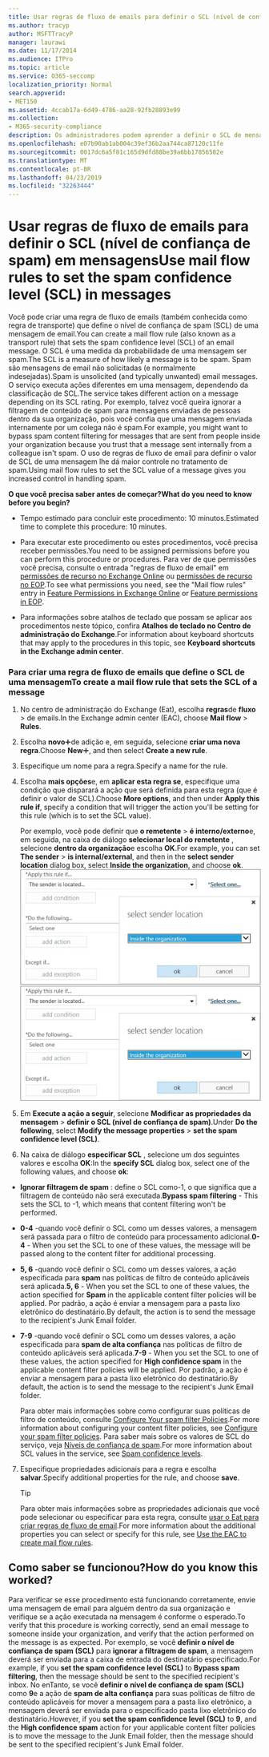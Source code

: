 ```yaml
---
title: Usar regras de fluxo de emails para definir o SCL (nível de confiança de spam) em mensagens
ms.author: tracyp
author: MSFTTracyP
manager: laurawi
ms.date: 11/17/2014
ms.audience: ITPro
ms.topic: article
ms.service: O365-seccomp
localization_priority: Normal
search.appverid:
- MET150
ms.assetid: 4ccab17a-6d49-4786-aa28-92fb28893e99
ms.collection:
- M365-security-compliance
description: Os administradores podem aprender a definir o SCL de mensagens na proteção do Exchange Online.
ms.openlocfilehash: e07b90ab1ab004c39ef36b2aa744ca87120c11fe
ms.sourcegitcommit: 0017dc6a5f81c165d9dfd88be39a6bb17856582e
ms.translationtype: MT
ms.contentlocale: pt-BR
ms.lasthandoff: 04/23/2019
ms.locfileid: "32263444"
---
```

# <a name="use-mail-flow-rules-to-set-the-spam-confidence-level-scl-in-messages"></a><span data-ttu-id="1fb63-103">Usar regras de fluxo de emails para definir o SCL (nível de confiança de spam) em mensagens</span><span class="sxs-lookup"><span data-stu-id="1fb63-103">Use mail flow rules to set the spam confidence level (SCL) in messages</span></span>

<span data-ttu-id="1fb63-104">Você pode criar uma regra de fluxo de emails (também conhecida como regra de transporte) que define o nível de confiança de spam (SCL) de uma mensagem de email.</span><span class="sxs-lookup"><span data-stu-id="1fb63-104">You can create a mail flow rule (also known as a transport rule) that sets the spam confidence level (SCL) of an email message.</span></span> <span data-ttu-id="1fb63-105">O SCL é uma medida da probabilidade de uma mensagem ser spam.</span><span class="sxs-lookup"><span data-stu-id="1fb63-105">The SCL is a measure of how likely a message is to be spam.</span></span> <span data-ttu-id="1fb63-106">Spam são mensagens de email não solicitadas (e normalmente indesejadas).</span><span class="sxs-lookup"><span data-stu-id="1fb63-106">Spam is unsolicited (and typically unwanted) email messages.</span></span> <span data-ttu-id="1fb63-107">O serviço executa ações diferentes em uma mensagem, dependendo da classificação de SCL.</span><span class="sxs-lookup"><span data-stu-id="1fb63-107">The service takes different action on a message depending on its SCL rating.</span></span> <span data-ttu-id="1fb63-108">Por exemplo, talvez você queira ignorar a filtragem de conteúdo de spam para mensagens enviadas de pessoas dentro da sua organização, pois você confia que uma mensagem enviada internamente por um colega não é spam.</span><span class="sxs-lookup"><span data-stu-id="1fb63-108">For example, you might want to bypass spam content filtering for messages that are sent from people inside your organization because you trust that a message sent internally from a colleague isn't spam.</span></span> <span data-ttu-id="1fb63-109">O uso de regras de fluxo de email para definir o valor de SCL de uma mensagem lhe dá maior controle no tratamento de spam.</span><span class="sxs-lookup"><span data-stu-id="1fb63-109">Using mail flow rules to set the SCL value of a message gives you increased control in handling spam.</span></span> 
  
 <span data-ttu-id="1fb63-110">**O que você precisa saber antes de começar?**</span><span class="sxs-lookup"><span data-stu-id="1fb63-110">**What do you need to know before you begin?**</span></span>
  
- <span data-ttu-id="1fb63-111">Tempo estimado para concluir este procedimento: 10 minutos.</span><span class="sxs-lookup"><span data-stu-id="1fb63-111">Estimated time to complete this procedure: 10 minutes.</span></span>
    
- <span data-ttu-id="1fb63-112">Para executar este procedimento ou estes procedimentos, você precisa receber permissões.</span><span class="sxs-lookup"><span data-stu-id="1fb63-112">You need to be assigned permissions before you can perform this procedure or procedures.</span></span> <span data-ttu-id="1fb63-113">Para ver de que permissões você precisa, consulte o entrada "regras de fluxo de email" em [permissões de recurso no Exchange Online](http://technet.microsoft.com/library/15073ce1-0917-403b-8839-02a2ebc96e16.aspx) ou [permissões de recurso no EOP](eop/feature-permissions-in-eop.md).</span><span class="sxs-lookup"><span data-stu-id="1fb63-113">To see what permissions you need, see the "Mail flow rules" entry in [Feature Permissions in Exchange Online](http://technet.microsoft.com/library/15073ce1-0917-403b-8839-02a2ebc96e16.aspx) or [Feature permissions in EOP](eop/feature-permissions-in-eop.md).</span></span> 
    
- <span data-ttu-id="1fb63-114">Para informações sobre atalhos de teclado que possam se aplicar aos procedimentos neste tópico, confira **Atalhos de teclado no Centro de administração do Exchange**.</span><span class="sxs-lookup"><span data-stu-id="1fb63-114">For information about keyboard shortcuts that may apply to the procedures in this topic, see **Keyboard shortcuts in the Exchange admin center**.</span></span>
    
### <a name="to-create-a-mail-flow-rule-that-sets-the-scl-of-a-message"></a><span data-ttu-id="1fb63-115">Para criar uma regra de fluxo de emails que define o SCL de uma mensagem</span><span class="sxs-lookup"><span data-stu-id="1fb63-115">To create a mail flow rule that sets the SCL of a message</span></span>

1. <span data-ttu-id="1fb63-116">No centro de administração do Exchange (Eat), escolha **regras**de **fluxo** \> de emails.</span><span class="sxs-lookup"><span data-stu-id="1fb63-116">In the Exchange admin center (EAC), choose **Mail flow** \> **Rules**.</span></span>
    
2. <span data-ttu-id="1fb63-117">Escolha **novo**![ícone](media/ITPro-EAC-AddIcon.gif)de adição e, em seguida, selecione **criar uma nova regra**.</span><span class="sxs-lookup"><span data-stu-id="1fb63-117">Choose **New**![Add Icon](media/ITPro-EAC-AddIcon.gif), and then select **Create a new rule**.</span></span>
    
3. <span data-ttu-id="1fb63-118">Especifique um nome para a regra.</span><span class="sxs-lookup"><span data-stu-id="1fb63-118">Specify a name for the rule.</span></span>
    
4. <span data-ttu-id="1fb63-119">Escolha **mais opções**e, em **aplicar esta regra se**, especifique uma condição que disparará a ação que será definida para esta regra (que é definir o valor de SCL).</span><span class="sxs-lookup"><span data-stu-id="1fb63-119">Choose **More options**, and then under **Apply this rule if**, specify a condition that will trigger the action you'll be setting for this rule (which is to set the SCL value).</span></span>
    
    <span data-ttu-id="1fb63-120">Por exemplo, você pode definir que **o remetente** \> **é interno/externo**e, em seguida, na caixa de diálogo **selecionar local do remetente** , selecione **dentro da organização**e escolha **OK**.</span><span class="sxs-lookup"><span data-stu-id="1fb63-120">For example, you can set **The sender** \> **is internal/external**, and then in the **select sender location** dialog box, select **Inside the organization**, and choose **ok**.</span></span><br/>
    <span data-ttu-id="1fb63-121">![Selecione o local do remetente](media/EOP-ETR-SetSCL-1.jpg)</span><span class="sxs-lookup"><span data-stu-id="1fb63-121">![Select sender location](media/EOP-ETR-SetSCL-1.jpg)</span></span>
  
5. <span data-ttu-id="1fb63-122">Em **Execute a ação a seguir**, selecione **Modificar as propriedades da mensagem** \> **definir o SCL (nível de confiança de spam)**.</span><span class="sxs-lookup"><span data-stu-id="1fb63-122">Under **Do the following**, select **Modify the message properties** \> **set the spam confidence level (SCL)**.</span></span>
  
6. <span data-ttu-id="1fb63-123">Na caixa de diálogo **especificar SCL** , selecione um dos seguintes valores e escolha **OK**:</span><span class="sxs-lookup"><span data-stu-id="1fb63-123">In the **specify SCL** dialog box, select one of the following values, and choose **ok**:</span></span>
    
  - <span data-ttu-id="1fb63-124">**Ignorar filtragem de spam** : define o SCL como-1, o que significa que a filtragem de conteúdo não será executada.</span><span class="sxs-lookup"><span data-stu-id="1fb63-124">**Bypass spam filtering** - This sets the SCL to -1, which means that content filtering won't be performed.</span></span> 
    
  - <span data-ttu-id="1fb63-125">**0-4** -quando você definir o SCL como um desses valores, a mensagem será passada para o filtro de conteúdo para processamento adicional.</span><span class="sxs-lookup"><span data-stu-id="1fb63-125">**0-4** - When you set the SCL to one of these values, the message will be passed along to the content filter for additional processing.</span></span> 
    
  - <span data-ttu-id="1fb63-126">**5, 6** -quando você definir o SCL como um desses valores, a ação especificada para **spam** nas políticas de filtro de conteúdo aplicáveis será aplicada.</span><span class="sxs-lookup"><span data-stu-id="1fb63-126">**5, 6** - When you set the SCL to one of these values, the action specified for **Spam** in the applicable content filter policies will be applied.</span></span> <span data-ttu-id="1fb63-127">Por padrão, a ação é enviar a mensagem para a pasta lixo eletrônico do destinatário.</span><span class="sxs-lookup"><span data-stu-id="1fb63-127">By default, the action is to send the message to the recipient's Junk Email folder.</span></span> 
    
  - <span data-ttu-id="1fb63-128">**7-9** -quando você definir o SCL como um desses valores, a ação especificada para **spam de alta confiança** nas políticas de filtro de conteúdo aplicáveis será aplicada.</span><span class="sxs-lookup"><span data-stu-id="1fb63-128">**7-9** - When you set the SCL to one of these values, the action specified for **High confidence spam** in the applicable content filter policies will be applied.</span></span> <span data-ttu-id="1fb63-129">Por padrão, a ação é enviar a mensagem para a pasta lixo eletrônico do destinatário.</span><span class="sxs-lookup"><span data-stu-id="1fb63-129">By default, the action is to send the message to the recipient's Junk Email folder.</span></span> 
    
    <span data-ttu-id="1fb63-130">Para obter mais informações sobre como configurar suas políticas de filtro de conteúdo, consulte [Configure Your spam filter Policies](configure-your-spam-filter-policies.md).</span><span class="sxs-lookup"><span data-stu-id="1fb63-130">For more information about configuring your content filter policies, see [Configure your spam filter policies](configure-your-spam-filter-policies.md).</span></span> <span data-ttu-id="1fb63-131">Para saber mais sobre os valores de SCL do serviço, veja [Níveis de confiança de spam](spam-confidence-levels.md).</span><span class="sxs-lookup"><span data-stu-id="1fb63-131">For more information about SCL values in the service, see [Spam confidence levels](spam-confidence-levels.md).</span></span>
    
7. <span data-ttu-id="1fb63-132">Especifique propriedades adicionais para a regra e escolha **salvar**.</span><span class="sxs-lookup"><span data-stu-id="1fb63-132">Specify additional properties for the rule, and choose **save**.</span></span>
    
    > [!TIP]
    > <span data-ttu-id="1fb63-133">Para obter mais informações sobre as propriedades adicionais que você pode selecionar ou especificar para esta regra, consulte [usar o Eat para criar regras de fluxo de email](https://docs.microsoft.com/Exchange/policy-and-compliance/mail-flow-rules/mail-flow-rule-procedures#use-the-eac-to-create-mail-flow-rules).</span><span class="sxs-lookup"><span data-stu-id="1fb63-133">For more information about the additional properties you can select or specify for this rule, see [Use the EAC to create mail flow rules](https://docs.microsoft.com/Exchange/policy-and-compliance/mail-flow-rules/mail-flow-rule-procedures#use-the-eac-to-create-mail-flow-rules).</span></span> 
  
## <a name="how-do-you-know-this-worked"></a><span data-ttu-id="1fb63-134">Como saber se funcionou?</span><span class="sxs-lookup"><span data-stu-id="1fb63-134">How do you know this worked?</span></span>

<span data-ttu-id="1fb63-135">Para verificar se esse procedimento está funcionando corretamente, envie uma mensagem de email para alguém dentro da sua organização e verifique se a ação executada na mensagem é conforme o esperado.</span><span class="sxs-lookup"><span data-stu-id="1fb63-135">To verify that this procedure is working correctly, send an email message to someone inside your organization, and verify that the action performed on the message is as expected.</span></span> <span data-ttu-id="1fb63-136">Por exemplo, se você **definir o nível de confiança de spam (SCL)** para **ignorar a filtragem de spam**, a mensagem deverá ser enviada para a caixa de entrada do destinatário especificado.</span><span class="sxs-lookup"><span data-stu-id="1fb63-136">For example, if you **set the spam confidence level (SCL)** to **Bypass spam filtering**, then the message should be sent to the specified recipient's inbox.</span></span> <span data-ttu-id="1fb63-137">No enTanto, se você **definir o nível de confiança de spam (SCL)** como **9**e a ação de **spam de alta confiança** para suas políticas de filtro de conteúdo aplicáveis for mover a mensagem para a pasta lixo eletrônico, a mensagem deverá ser enviada para o especificado pasta lixo eletrônico do destinatário.</span><span class="sxs-lookup"><span data-stu-id="1fb63-137">However, if you **set the spam confidence level (SCL)** to **9**, and the **High confidence spam** action for your applicable content filter policies is to move the message to the Junk Email folder, then the message should be sent to the specified recipient's Junk Email folder.</span></span> 
  

